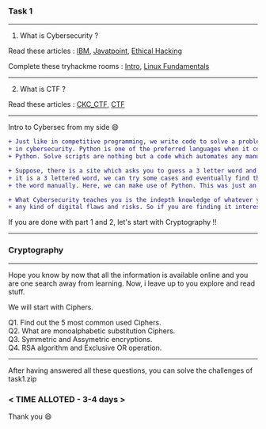 ### Task 1

---

1. What is Cybersecurity ?

Read these articles : [IBM](https://www.ibm.com/in-en/topics/cybersecurity), [Javatpoint](https://www.javatpoint.com/what-is-cyber-security), [Ethical Hacking](https://github.com/ckc1404/Great-Learning/tree/main/Introduction%20to%20ethical%20hacking)

Complete these tryhackme rooms : [Intro](https://tryhackme.com/room/beginnerpathintro), [Linux Fundamentals](https://tryhackme.com/room/linuxfundamentalspart1)

---

2. What is CTF ?

Read these articles : [CKC_CTF](https://www.linkedin.com/pulse/ctfs-chaitanya-krishna-chauhan/), [CTF](https://dev.to/atan/what-is-ctf-and-how-to-get-started-3f04)

---

Intro to Cybersec from my side 😄

```diff
+ Just like in competitive programming, we write code to solve a problem, we create solve scripts to solve some kind of challenge
+ in cybersecurity. Python is one of the preferred languages when it comes to creating solve scipts. Don't worry if you are new with 
+ Python. Solve scripts are nothing but a code which automates any manual operation or task. 

+ Suppose, there is a site which asks you to guess a 3 letter word and if a letter is correct then it displays green else red. Since,
+ it is a 3 lettered word, we can try some cases and eventually find the word. But what if the length was 1000,\we possibly cannot decode
+ the word manually. Here, we can make use of Python. This was just an example but you noticed, how automation may solve our problems.

+ What Cybersecurity teaches you is the indepth knowledge of whatever you are learning. It equips you with all the skills needed to tackle
+ any kind of digital flaws and risks. So if you are finding it interesting, let's move forward.
```

If you are done with part 1 and 2, let's start with Cryptography !!

---

### Cryptography 

---

Hope you know by now that all the information is available online and you are one search away from learning.
Now, i leave up to you explore and read stuff.

We will start with Ciphers. 

Q1. Find out the 5 most common used Ciphers.  
Q2. What are monoalphabetic substitution Ciphers.  
Q3. Symmetric and Assymetric encryptions.  
Q4. RSA algorithm and Exclusive OR operation.  

---

After having answered all these questions, you can solve the challenges of task1.zip

### < TIME ALLOTED - 3-4 days >

Thank you 😄

